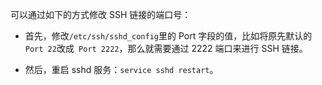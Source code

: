 可以通过如下的方式修改 SSH 链接的端口号：

* 首先，修改`/etc/ssh/sshd_config`里的 Port 字段的值，比如将原先默认的`Port 22`改成` Port 2222`，那么就需要通过 2222 端口来进行 SSH 链接。

* 然后，重启 sshd 服务：`service sshd restart`。



